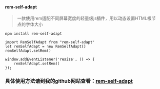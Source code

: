 #### rem-self-adapt
> 一款使用rem适配不同屏幕宽度的轻量级js插件，用以动态设置HTML根节点的字体大小


```
npm install rem-self-adapt
```

``` 
import RemSelfAdapt from "rem-self-adapt"
let remSelfAdapt = new RemSelfAdapt()
remSelfAdapt.setRem()

window.addEventListener('resize', () => {
	remSelfAdapt.setRem()
});
```

### 具体使用方法请到我的github网站查看：[rem-self-adapt](https://github.com/miaohailongco/rem-self-adapt)